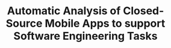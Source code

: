 ---
title: "Automatic Analysis of Closed-Source Mobile Apps to support Software Engineering Tasks"
description: |

people:
  - mastCamilo

topic: Evolution and Maintenance of Android Apps

layout: project
---